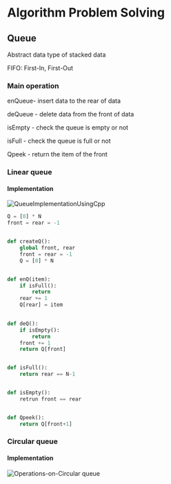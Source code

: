 # Algorithm Problem Solving

## Queue

Abstract data type of stacked data

FIFO: First-In, First-Out



### Main operation

enQueue- insert data to the rear of data

deQueue - delete data from the front of data

isEmpty - check the queue is empty or not

isFull - check the queue is full or not

Qpeek - return the item of the front



### Linear queue

#### Implementation

![QueueImplementationUsingCpp](https://java2blog.com/wp-content/uploads/2019/12/QueueImplementationUsingArray.png)

```python
Q = [0] * N
front = rear = -1


def createQ():
    global front, rear
    front = rear = -1
    Q = [0] * N


def enQ(item):
    if isFull():
        return
    rear += 1
    Q[rear] = item

    
def deQ():
    if isEmpty():
        return
    front += 1
	return Q[front]


def isFull():
	return rear == N-1


def isEmpty():
	retrun front == rear


def Qpeek():
    return Q[front+1]
```



### Circular queue

#### Implementation

![Operations-on-Circular queue](https://media.geeksforgeeks.org/wp-content/uploads/Circular-queue_1.png)



